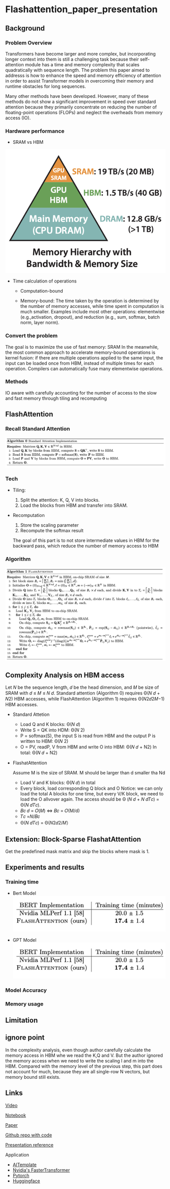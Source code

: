 # Flashattention_paper_presentation


## Background

### Problem Overview

Transformers have become larger and more complex, but incorporating longer context into them is still a challenging task because their self-attention module has a time and memory complexity that scales quadratically with sequence length. The problem this paper aimed to addresss is how to enhance the speed and memory efficiency of attention in order to assist Transformer models in overcoming their memory and runtime obstacles for long sequences.

Many other methods have been developed. However, many of these methods do not show a significant improvement in speed over standard attention because they primarily concentrate on reducing the number of floating-point operations (FLOPs) and neglect the overheads from memory access (IO).


### Hardware performance 

* SRAM vs HBM

![plot](https://github.com/yueguo1997/Flashattention_paper_presentation/blob/17782d32252de3ba7d854dbdfa9eb3108829bbb9/image1.png)



* Time calculation of operations
    * Computation-bound

    * Memory-bound: The time taken by the operation is determined by the number of memory accesses, while time spent in computation is much smaller. Examples include most other operations: elementwise (e.g.,activation, dropout), and reduction (e.g., sum, softmax, batch norm, layer norm).


### Convert the problem
The goal is to maximize the use of fast memory: SRAM  In the meanwhile, the most common approach to accelerate memory-bound operations is kernel fusion: if there are multiple operations applied to the same input, the input can be loaded once from HBM, instead of multiple times for each operation. Compilers can automatically fuse many elementwise operations. 


### Methods
IO aware with carefully accounting for the number of access to the slow and fast memory through tiling and recomputing




## FlashAttention

### Recall Standard Attention
![plot](https://github.com/yueguo1997/Flashattention_paper_presentation/blob/c49e4ad099f488b020e449a2b4ac9263ee9747f0/image2.png)



### Tech

* Tiling: 

  1. Split the attention: K, Q, V into blocks. 
  2. Load the blocks from HBM and transfer into SRAM. 


* Recomputation

  1. Store the scaling parameter
  2. Recompute the softmax result
  
  The goal of this part is to not store intermediate values in HBM for the backward pass, which reduce the number of memory access to HBM


### Algorithm


![plot](https://github.com/yueguo1997/Flashattention_paper_presentation/blob/c49e4ad099f488b020e449a2b4ac9263ee9747f0/image3.png)



## Complexity Analysis on HBM access
Let 𝑁 be the sequence length, 𝑑 be the head dimension, and 𝑀 be size of SRAM with 𝑑 ≤ 𝑀 ≤ 𝑁 𝑑. Standard attention (Algorithm 0) requires Θ(𝑁 𝑑 + 𝑁2) HBM accesses, while FlashAttention (Algorithm 1) requires Θ(𝑁2𝑑2𝑀−1) HBM accesses.


* Standard Attetion

  * Load Q and K blocks: Θ(𝑁 𝑑) 
  * Write S = QK into HDM:  Θ(𝑁 2)
  * P = softmax(S), the input S is read from HBM and the output P is written to HBM: Θ(𝑁 2)
  * O = PV, readP, V from HBM and write O into HBM: Θ(𝑁 𝑑 + N2)
  In total: Θ(𝑁 𝑑 + N2)

* FlashatAttention
  
  Assume M is the size of SRAM. M should be larger than d smaller tha Nd

  * Load V and K blocks: Θ(𝑁 𝑑) in total
  * Every block, load corresponding Q block and O
    Notice: we can only load the total A blocks for one time, but every V/K block, we need to load the O allvover again. The access should be Θ (𝑁 𝑑 + 𝑁       𝑑𝑇𝑐) = Θ(𝑁 𝑑𝑇𝑐).
  * 𝐵𝑐 𝑑 = 𝑂(𝑀) ⇔ 𝐵𝑐 = 𝑂(M/d)
  * 𝑇𝑐 =𝑁/𝐵𝑐
  * Θ(𝑁 𝑑𝑇𝑐) = Θ(𝑁2𝑑2/𝑀）


## Extension: Block-Sparse FlashatAttention

Get the predefined mask matrix and skip the blocks where mask is 1.


## Experiments and results

### Training time
* Bert Model
![plot](https://github.com/yueguo1997/Flashattention_paper_presentation/blob/da7c230dcb62b3581253fbad3642454baf0f24a3/Screen%20Shot%202023-03-21%20at%209.21.36%20PM.png)

* GPT Model
![plot](https://github.com/yueguo1997/Flashattention_paper_presentation/blob/da7c230dcb62b3581253fbad3642454baf0f24a3/Screen%20Shot%202023-03-21%20at%209.21.36%20PM.png)

### Model Accuracy



### Memory usage




## Limitation

## ignore point
In the complexity analysis, even though author carefully calculate the memory access in HBM whe we read the K,Q and V. But the author ignored the memory access when we need to write the scaling l and m into the HBM. Compared with the memory level of the previous step, this part does not account for much, because they are all single-row N vectors, but memory bound still exists. 


## Links

[Video]()

[Notebook]()

[Paper]()

[Github repo with code]()

[Presentation reference]()

Application

* [AITemplate]() 
* [Nvidia's FasterTransformer]()
* [Pytorch]()
* [Huggingface]()






